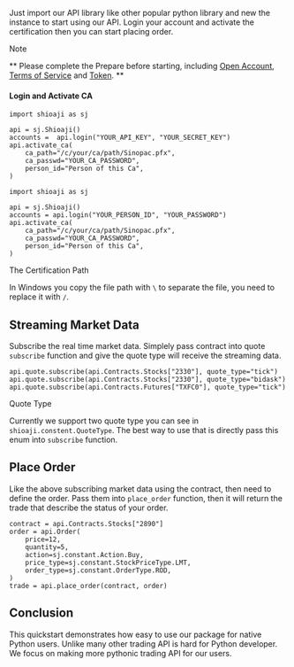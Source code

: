 Just import our API library like other popular python library and new the instance to start using our API. Login your account and activate the certification then you can start placing order.

Note

\*\* Please complete the Prepare before starting, including [Open Account](../tutor/prepare/open_account/), [Terms of Service](../tutor/prepare/terms/) and [Token](../tutor/prepare/token/). \*\*

#### Login and Activate CA

```
import shioaji as sj

api = sj.Shioaji()
accounts =  api.login("YOUR_API_KEY", "YOUR_SECRET_KEY")
api.activate_ca(
    ca_path="/c/your/ca/path/Sinopac.pfx",
    ca_passwd="YOUR_CA_PASSWORD",
    person_id="Person of this Ca",
)

```

```
import shioaji as sj

api = sj.Shioaji()
accounts = api.login("YOUR_PERSON_ID", "YOUR_PASSWORD")
api.activate_ca(
    ca_path="/c/your/ca/path/Sinopac.pfx",
    ca_passwd="YOUR_CA_PASSWORD",
    person_id="Person of this Ca",
)

```

The Certification Path

In Windows you copy the file path with `\` to separate the file, you need to replace it with `/`.

## Streaming Market Data

Subscribe the real time market data. Simplely pass contract into quote `subscribe` function and give the quote type will receive the streaming data.

```
api.quote.subscribe(api.Contracts.Stocks["2330"], quote_type="tick")
api.quote.subscribe(api.Contracts.Stocks["2330"], quote_type="bidask")
api.quote.subscribe(api.Contracts.Futures["TXFC0"], quote_type="tick")

```

Quote Type

Currently we support two quote type you can see in `shioaji.constent.QuoteType`. The best way to use that is directly pass this enum into `subscribe` function.

## Place Order

Like the above subscribing market data using the contract, then need to define the order. Pass them into `place_order` function, then it will return the trade that describe the status of your order.

```
contract = api.Contracts.Stocks["2890"]
order = api.Order(
    price=12,
    quantity=5,
    action=sj.constant.Action.Buy,
    price_type=sj.constant.StockPriceType.LMT,
    order_type=sj.constant.OrderType.ROD,
)
trade = api.place_order(contract, order)

```

## Conclusion

This quickstart demonstrates how easy to use our package for native Python users. Unlike many other trading API is hard for Python developer. We focus on making more pythonic trading API for our users.
